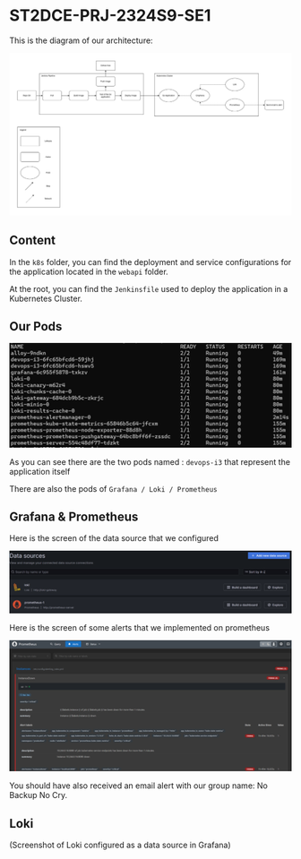 # ST2DCE-PRJ-2324S9-SE1

This is the diagram of our architecture: 

![Diagram](./DevOpsDia.drawio.png)

## Content

In the `k8s` folder, you can find the deployment and service configurations for the application located in the `webapi` folder.

At the root, you can find the `Jenkinsfile` used to deploy the application in a Kubernetes Cluster.

## Our Pods

![Image](./pod_screen.png)

As you can see there are the two pods named : `devops-i3` that represent the application itself

There are also the pods of `Grafana / Loki / Prometheus`

## Grafana & Prometheus

Here is the screen of the data source that we configured

![Image](./screen_datasource.png)

Here is the screen of some alerts that we implemented on prometheus

![Image](./prometheus_alerts.png)

You should have also received an email alert with our group name: No Backup No Cry.

## Loki

(Screenshot of Loki configured as a data source in Grafana)